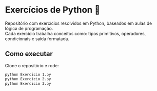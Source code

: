 # Exercícios de Python 🐍

Repositório com exercícios resolvidos em Python, baseados em aulas de lógica de programação.  
Cada exercício trabalha conceitos como: tipos primitivos, operadores, condicionais e saída formatada.

## Como executar
Clone o repositório e rode:
```bash
python Exercicio 1.py
python Exercicio 2.py
python Exercicio 3.py
